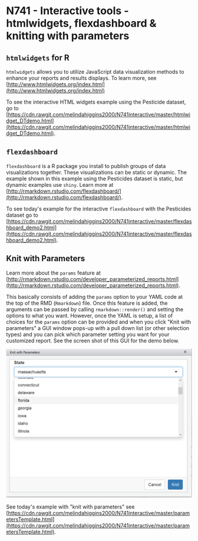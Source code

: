 # N741 - Interactive tools - htmlwidgets, flexdashboard & knitting with parameters

## `htmlwidgets` for R

`htmlwidgets` allows you to utilize JavaScript data visualization methods to enhance your reports and results displays. To learn more, see [http://www.htmlwidgets.org/index.html](http://www.htmlwidgets.org/index.html)

To see the interactive HTML widgets example using the Pesticide dataset, go to [https://cdn.rawgit.com/melindahiggins2000/N741interactive/master/htmlwidget_DTdemo.html](https://cdn.rawgit.com/melindahiggins2000/N741interactive/master/htmlwidget_DTdemo.html).

## `flexdashboard`

`flexdashboard` is a R package you install to publish groups of data visualizations together. These visualizations can be static or dynamic. The example shown in this example using the Pesticides dataset is static, but dynamic examples use `shiny`. Learn more at [http://rmarkdown.rstudio.com/flexdashboard/](http://rmarkdown.rstudio.com/flexdashboard/).

To see today's example for the interactive `flexdashboard` with the Pesticides dataset go to [https://cdn.rawgit.com/melindahiggins2000/N741interactive/master/flexdashboard_demo2.html](https://cdn.rawgit.com/melindahiggins2000/N741interactive/master/flexdashboard_demo2.html).

## Knit with Parameters

Learn more about the `params` feature at [http://rmarkdown.rstudio.com/developer_parameterized_reports.html](http://rmarkdown.rstudio.com/developer_parameterized_reports.html).

This basically consists of adding the `params` option to your YAML code at the top of the RMD (`Rmarkdown`) file. Once this feature is added, the arguments can be passed by calling `rmarkdown::render()` and setting the options to what you want. However, once the YAML is setup, a list of choices for the `params` option can be provided and when you click "Knit with parameters" a GUI window pops-up with a pull down list (or other selection types) and you can pick which parameter setting you want for your customized report. See the screen shot of this GUI for the demo below.

![Knit with Parameters GUI](knitWparams.jpg)

See today's example with "knit with parameters" see [https://cdn.rawgit.com/melindahiggins2000/N741interactive/master/parametersTemplate.html](https://cdn.rawgit.com/melindahiggins2000/N741interactive/master/parametersTemplate.html).